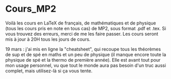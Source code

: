 # Cours_MP2
Voilà les cours en LaTeX de français, de mathématiques et de physique (tous les cours pris en note en tous cas) de MP2, sous format .pdf et .tex.
Si vous trouvez des erreurs, merci de me les faire passer.
Les cours seront mis à jour à 20H tous les jours de cours.

19 mars : j'ai mis en ligne la "cheatsheet", qui recoupe tous les théorèmes de sup et de spé en maths et un peu de physique (il manque encore toute la physique de spé et la thermo de première année). Elle est avant tout pour mon usage personnel, vu que tout le monde aura pas besoin d'un truc aussi complet, mais utilisez-là si ça vous tente.
